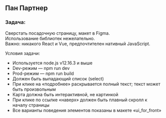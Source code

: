 ## Пан Партнер

### Задача:

Cверстать посадочную страницу, <a>макет в Figma</a>. <br/> Использование библиотек нежелательно. <br/> Важно: никакого React и Vue, предпочтителен нативный JavaScript.
    

Условия задачи:
<ul>
    <li>Используется node.js v12.16.3 и выше</li>
    <li>Dev-режим — npm run dev</li>
    <li>Prod-режим — npm run build</li>
    <li>Должен быть выпадающий список (select)</li>
    <li>При клике на «подробнее» раскрывается полный текст; текст может быть произвольным</li>
    <li>Карта должна быть интерактивной, не картинкой</li>
    <li>При клике по ссылке «наверх» должен быть плавный скролл к началу страницы</li>
    <li>Все варианты поведения элементов показаны в макете «ui_for_front»</li>
</ul>